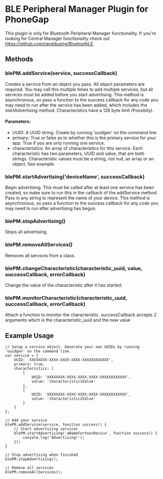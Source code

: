# BLE Peripheral Manager Plugin for PhoneGap

This plugin is only for Bluetooth Peripheral Manager functionality. If you're looking for Central Manager functionality check out https://github.com/randdusing/BluetoothLE.

## Methods

### blePM.addService(service, successCallback)

Creates a service from an object you pass. All object parameters are required. You may call this multiple times to add multiple services, but all services must be added before you start advertising. This method is asynchronous, so pass a function to the success callback for any code you may need to run after the service has been added, which includes the startAdvertising method.
Characteristics have a 128 byte limit (Possibily).
#### Parameters:

- UUID: A UUID string. Create by running 'uuidgen' on the command line.
- primary: True or false as to whether this is the primary service for your app. True if you are only running one service.
- characteristics: An array of characteristics for this service. Each characteristic has two parameters, UUID and value, that are both strings. Characteristic values must be a string, not null, an array or an object. See example.

### blePM.startAdvertising('deviceName', successCallback)

Begin advertising. This must be called after at least one service has been created, so make sure to run this in the callback of the addService method. Pass in any string to represent the name of your device. This method is asynchronous, so pass a function to the success callback for any code you may need to run after advertising has begun.

### blePM.stopAdvertising()

Stops all advertising.

### blePM.removeAllServices()

Removes all services from a class. 

### blePM.changeCharacteristic(characteristic_uuid, value, successCallback, errorCallback)

Change the value of the characteristic after it has started.

### blePM.monitorCharacteristic(characteristic_uuid, successCallback, errorCallback)

Attach a function to monitor the characteristic. successCallback accepts 2 arguments which is the characteristic_uuid and the new value

## Example Usage

	// Setup a service object. Generate your own UUIDs by running 'uuidgen' on the command line.
	var service = {
		UUID: 'XXXXXXXX-XXXX-XXXX-XXXX-XXXXXXXXXXXX',
		primary: true,
		characteristics: [
			{
				UUID: 'XXXXXXXX-XXXX-XXXX-XXXX-XXXXXXXXXXXX',
				value: 'characteristic1Value'
			},
			{
				UUID: 'XXXXXXXX-XXXX-XXXX-XXXX-XXXXXXXXXXXX',
				value: 'characteristic2Value'
			}
		]
	};

	// Add your service
	blePM.addService(service, function success() {
		// Start advertising services
		blePM.startAdvertising('aNameForYourDevice', function success() {
			console.log('Advertising!');
		});
	}

	// Stop advertising when finished
	blePM.stopAdvertising();

	// Remove all services
	blePM.removeAllServices();